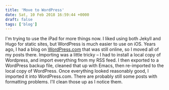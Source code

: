```yaml
---
title: 'Move to WordPress'
date: Sat, 10 Feb 2018 16:59:44 +0000
draft: false
tags: ['blog']
---
```


I'm trying to use the iPad for more things now. I liked using both Jekyll and Hugo for static sites, but WordPress is much easier to use on iOS. Years ago, I had a blog on [WordPress.com](https://wordpress.com) that was still online, so I moved all of my posts there. Importing was a little tricky – I had to install a local copy of Wordpress, and import everything from my RSS feed. I then exported to a WordPress backup file, cleaned that up with Emacs, then re-imported to the local copy of WordPress. Once everything looked reasonably good, I imported it into WordPress.com. There are probably still some posts with formatting problems. I'll clean those up as I notice them.

